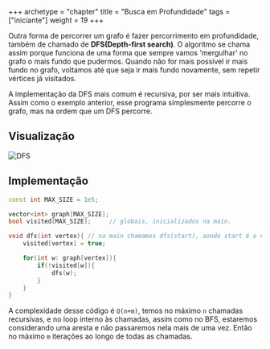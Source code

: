 +++
archetype = "chapter"
title = "Busca em Profundidade"
tags = ["iniciante"]
weight = 19
+++


Outra forma de percorrer um grafo é fazer percorrimento em profundidade, também de chamado de **DFS(Depth-first search)**. O algoritmo  se chama assim porque funciona de uma forma que sempre vamos 'mergulhar' no grafo o mais fundo que pudermos. Quando não for mais possível ir mais fundo no grafo, voltamos até que seja ir mais fundo novamente, sem repetir vértices já visitados.

A implementação da DFS mais comum é recursiva, por ser mais intuitiva. Assim como o exemplo anterior, esse programa simplesmente percorre o grafo, mas na ordem que um DFS percorre.

## Visualização 

![DFS](http://upload.wikimedia.org/wikipedia/commons/7/7f/Depth-First-Search.gif)

## Implementação

```cpp
const int MAX_SIZE = 1e5;

vector<int> graph[MAX_SIZE];
bool visited[MAX_SIZE];     // globais, inicializados na main.

void dfs(int vertex){ // na main chamamos dfs(start), aonde start é o vértice que começamos o dfs
    visited[vertex] = true;

    for(int w: graph[vertex]){
        if(!visited[w]){
            dfs(w);
        }
    }    
}
```
A complexidade desse código é `O(n+m)`, temos no máximo `n` chamadas recursivas, e no loop interno às chamadas, assim como no BFS, estaremos considerando uma aresta e não passaremos nela mais de uma vez. Então no máximo `m` iterações ao longo de todas as chamadas.